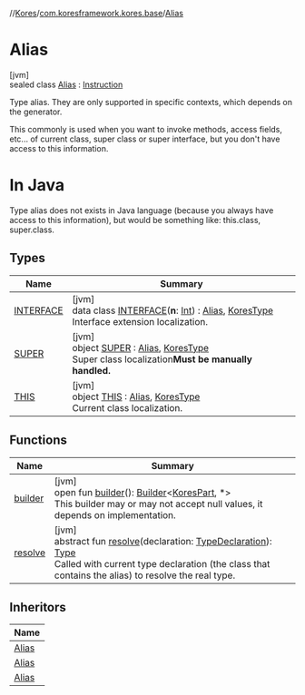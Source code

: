 //[Kores](../../../index.md)/[com.koresframework.kores.base](../index.md)/[Alias](index.md)

# Alias

[jvm]\
sealed class [Alias](index.md) : [Instruction](../../com.koresframework.kores/-instruction/index.md)

Type alias. They are only supported in specific contexts, which depends on the generator.

This commonly is used when you want to invoke methods, access fields, etc... of current class, super class or super interface, but you don't have access to this information.

#  In Java

Type alias does not exists in Java language (because you always have access to this information), but would be something like: this.class, super.class.

## Types

| Name | Summary |
|---|---|
| [INTERFACE](-i-n-t-e-r-f-a-c-e/index.md) | [jvm]<br>data class [INTERFACE](-i-n-t-e-r-f-a-c-e/index.md)(**n**: [Int](https://kotlinlang.org/api/latest/jvm/stdlib/kotlin/-int/index.html)) : [Alias](index.md), [KoresType](../../com.koresframework.kores.type/-kores-type/index.md)<br>Interface extension localization. |
| [SUPER](-s-u-p-e-r/index.md) | [jvm]<br>object [SUPER](-s-u-p-e-r/index.md) : [Alias](index.md), [KoresType](../../com.koresframework.kores.type/-kores-type/index.md)<br>Super class localization**Must be manually handled.** |
| [THIS](-t-h-i-s/index.md) | [jvm]<br>object [THIS](-t-h-i-s/index.md) : [Alias](index.md), [KoresType](../../com.koresframework.kores.type/-kores-type/index.md)<br>Current class localization. |

## Functions

| Name | Summary |
|---|---|
| [builder](../../com.koresframework.kores/-kores-part/builder.md) | [jvm]<br>open fun [builder](../../com.koresframework.kores/-kores-part/builder.md)(): [Builder](../../com.koresframework.kores.builder/-builder/index.md)<[KoresPart](../../com.koresframework.kores/-kores-part/index.md), *><br>This builder may or may not accept null values, it depends on implementation. |
| [resolve](resolve.md) | [jvm]<br>abstract fun [resolve](resolve.md)(declaration: [TypeDeclaration](../-type-declaration/index.md)): [Type](https://docs.oracle.com/javase/8/docs/api/java/lang/reflect/Type.html)<br>Called with current type declaration (the class that contains the alias) to resolve the real type. |

## Inheritors

| Name |
|---|
| [Alias](-t-h-i-s/index.md) |
| [Alias](-s-u-p-e-r/index.md) |
| [Alias](-i-n-t-e-r-f-a-c-e/index.md) |
